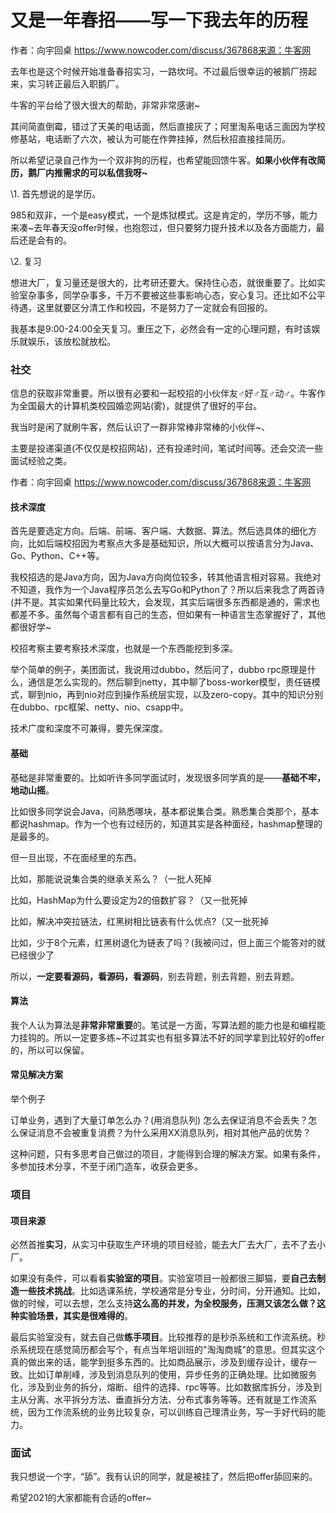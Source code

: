 # 又是一年春招——写一下我去年的历程

作者：向宇回桌
https://www.nowcoder.com/discuss/367868来源：牛客网

  去年也是这个时候开始准备春招实习，一路坎坷。不过最后很幸运的被鹅厂捞起来，实习转正最后入职鹅厂。 

  牛客的平台给了很大很大的帮助，非常非常感谢~

  其间简直倒霉，错过了天美的电话面，然后直接灰了；阿里淘系电话三面因为学校修基站，电话断了六次，被认为可能在作弊挂掉，然后秋招直接挂简历。  

  所以希望记录自己作为一个双非狗的历程，也希望能回馈牛客。**如果小伙伴有改简历，鹅厂内推需求的可以私信我呀~**



  \1. 首先想说的是学历。 

  985和双非，一个是easy模式，一个是炼狱模式。这是肯定的，学历不够，能力来凑~去年春天没offer时候，也抱怨过，但只要努力提升技术以及各方面能力，最后还是会有的。 

  \2. 复习 

  想进大厂，复习量还是很大的，比考研还要大。保持住心态，就很重要了。比如实验室杂事多，同学杂事多，千万不要被这些事影响心态，安心复习。还比如不公平待遇，这里就要区分清工作和校园，不是努力了一定就会有回报的。 

  我基本是9:00-24:00全天复习。重压之下，必然会有一定的心理问题，有时该娱乐就娱乐，该放松就放松。 

###   社交 

  信息的获取非常重要。所以很有必要和一起校招的小伙伴友♂好♂互♂动♂。牛客作为全国最大的计算机类校园婚恋网站(雾)，就提供了很好的平台。 

  我当时是闲了就刷牛客，然后认识了一群非常棒非常棒的小伙伴~、 

  主要是投递渠道(不仅仅是校招网站)，还有投递时间，笔试时间等。还会交流一些面试经验之类。

作者：向宇回桌
https://www.nowcoder.com/discuss/367868来源：牛客网

####   技术深度 

  首先是要选定方向。后端、前端、客户端、大数据、算法。然后选具体的细化方向，比如后端校招因为考察点大多是基础知识，所以大概可以按语言分为Java、Go、Python、C++等。 

  我校招选的是Java方向，因为Java方向岗位较多，转其他语言相对容易。我绝对不知道，我作为一个Java程序员怎么去写Go和Python了？所以后来我念了两首诗(并不是。其实如果代码量比较大，会发现，其实后端很多东西都是通的，需求也都差不多。虽然每个语言都有自己的生态，但如果有一种语言生态掌握好了，其他都很好学~ 

  校招考察主要考察技术深度，也就是一个东西能挖到多深。 

  举个简单的例子，美团面试，我说用过dubbo，然后问了，dubbo rpc原理是什么，通信是怎么实现的。然后聊到netty，其中聊了boss-worker模型，责任链模式，聊到nio，再到nio对应到操作系统层实现，以及zero-copy。其中的知识分别在dubbo、rpc框架、netty、nio、csapp中。 

  技术广度和深度不可兼得，要先保深度。 

####   基础 

  基础是非常重要的。比如听许多同学面试时，发现很多同学真的是——**基础不牢，地动山摇**。 

  比如很多同学说会Java，问熟悉哪块，基本都说集合类。熟悉集合类那个，基本都说hashmap。作为一个也有过经历的，知道其实是各种面经，hashmap整理的是最多的。 

  但一旦出现，不在面经里的东西。 

  比如，那能说说集合类的继承关系么？（一批人死掉 

  比如，HashMap为什么要设定为2的倍数扩容？（又一批死掉 

  比如，解决冲突拉链法，红黑树相比链表有什么优点?（又一批死掉 

  比如，少于8个元素，红黑树退化为链表了吗？(我被问过，但上面三个能答对的就已经很少了 

  所以，**一定要看源码，看源码，看源码**，别去背题，别去背题，别去背题。

####    算法  

  我个人认为算法是**非常非常重要**的。笔试是一方面，写算法题的能力也是和编程能力挂钩的。所以一定要多练~不过其实也有挺多算法不好的同学拿到比较好的offer的，所以可以保留。 

####   常见解决方案 

  举个例子 

  订单业务，遇到了大量订单怎么办？(用消息队列) 怎么去保证消息不会丢失？怎么保证消息不会被重复消费？为什么采用XX消息队列，相对其他产品的优势？ 

  这种问题，只有多思考自己做过的项目，才能得到合理的解决方案。如果有条件，多参加技术分享，不至于闭门造车，收获会更多。 

###   项目 

####   项目来源 

  必然首推**实习**，从实习中获取生产环境的项目经验，能去大厂去大厂，去不了去小厂。 

  如果没有条件，可以看看**实验室的项目**。实验室项目一般都很三脚猫，要**自己去制造一些技术挑战**。比如选课系统，学校通常是分专业，分时间，分开通知。比如，做的时候，可以去想，怎么支持**这么高的并发，为全校服务，压测又该怎么做？这种实验场景，其实是很难得的**。  

  最后实验室没有，就去自己做**练手项目**。比较推荐的是秒杀系统和工作流系统。秒杀系统现在感觉简历都会写个，有点当年培训班的"淘淘商城"的意思。但其实这个真的做出来的话，能学到挺多东西的。比如商品展示，涉及到缓存设计，缓存一致。比如订单削峰，涉及到消息队列的使用，异步任务的正确处理。比如微服务化，涉及到业务的拆分，熔断、组件的选择、rpc等等。比如数据库拆分，涉及到主从分离、水平拆分方法、垂直拆分方法、分布式事务等等。还有就是工作流系统，因为工作流系统的业务比较复杂，可以训练自己理清业务，写一手好代码的能力。  

###   面试  

  我只想说一个字，“舔”。我有认识的同学，就是被挂了，然后把offer舔回来的。  

  希望2021的大家都能有合适的offer~

